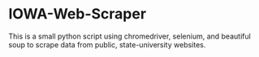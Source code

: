 # IOWA-Web-Scraper
This is a small python script using chromedriver, selenium, and beautiful soup to scrape data from public, state-university websites.
